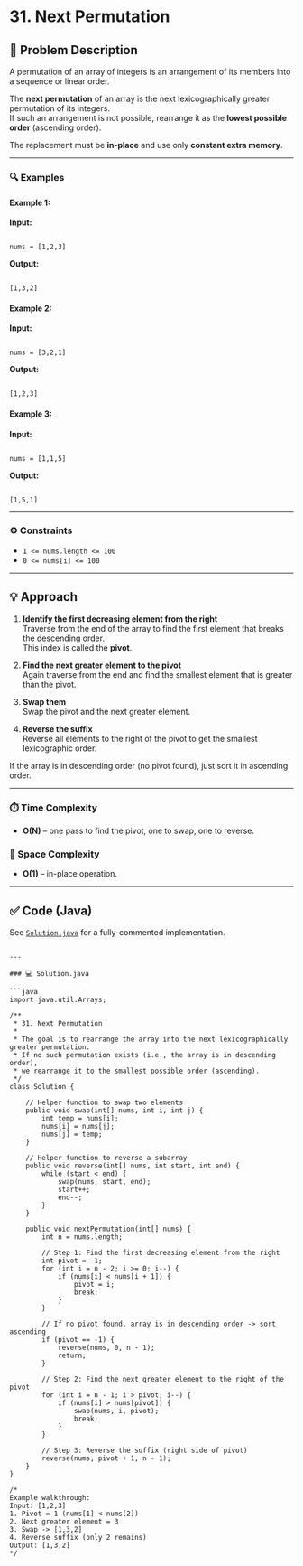 # 31. Next Permutation

## 🧩 Problem Description

A permutation of an array of integers is an arrangement of its members into a sequence or linear order.

The **next permutation** of an array is the next lexicographically greater permutation of its integers.  
If such an arrangement is not possible, rearrange it as the **lowest possible order** (ascending order).

The replacement must be **in-place** and use only **constant extra memory**.

---

### 🔍 Examples

#### Example 1:

**Input:**

```

nums = [1,2,3]

```

**Output:**

```

[1,3,2]

```

#### Example 2:

**Input:**

```

nums = [3,2,1]

```

**Output:**

```

[1,2,3]

```

#### Example 3:

**Input:**

```

nums = [1,1,5]

```

**Output:**

```

[1,5,1]

```

---

### ⚙️ Constraints

- `1 <= nums.length <= 100`
- `0 <= nums[i] <= 100`

---

## 💡 Approach

1. **Identify the first decreasing element from the right**  
   Traverse from the end of the array to find the first element that breaks the descending order.  
   This index is called the **pivot**.

2. **Find the next greater element to the pivot**  
   Again traverse from the end and find the smallest element that is greater than the pivot.

3. **Swap them**  
   Swap the pivot and the next greater element.

4. **Reverse the suffix**  
   Reverse all elements to the right of the pivot to get the smallest lexicographic order.

If the array is in descending order (no pivot found), just sort it in ascending order.

---

### ⏱️ Time Complexity

- **O(N)** – one pass to find the pivot, one to swap, one to reverse.

### 💾 Space Complexity

- **O(1)** – in-place operation.

---

## ✅ Code (Java)

See [`Solution.java`](./Solution.java) for a fully-commented implementation.

````

---

### 💻 Solution.java

```java
import java.util.Arrays;

/**
 * 31. Next Permutation
 *
 * The goal is to rearrange the array into the next lexicographically greater permutation.
 * If no such permutation exists (i.e., the array is in descending order),
 * we rearrange it to the smallest possible order (ascending).
 */
class Solution {

    // Helper function to swap two elements
    public void swap(int[] nums, int i, int j) {
        int temp = nums[i];
        nums[i] = nums[j];
        nums[j] = temp;
    }

    // Helper function to reverse a subarray
    public void reverse(int[] nums, int start, int end) {
        while (start < end) {
            swap(nums, start, end);
            start++;
            end--;
        }
    }

    public void nextPermutation(int[] nums) {
        int n = nums.length;

        // Step 1: Find the first decreasing element from the right
        int pivot = -1;
        for (int i = n - 2; i >= 0; i--) {
            if (nums[i] < nums[i + 1]) {
                pivot = i;
                break;
            }
        }

        // If no pivot found, array is in descending order -> sort ascending
        if (pivot == -1) {
            reverse(nums, 0, n - 1);
            return;
        }

        // Step 2: Find the next greater element to the right of the pivot
        for (int i = n - 1; i > pivot; i--) {
            if (nums[i] > nums[pivot]) {
                swap(nums, i, pivot);
                break;
            }
        }

        // Step 3: Reverse the suffix (right side of pivot)
        reverse(nums, pivot + 1, n - 1);
    }
}

/*
Example walkthrough:
Input: [1,2,3]
1. Pivot = 1 (nums[1] < nums[2])
2. Next greater element = 3
3. Swap -> [1,3,2]
4. Reverse suffix (only 2 remains)
Output: [1,3,2]
*/
````
